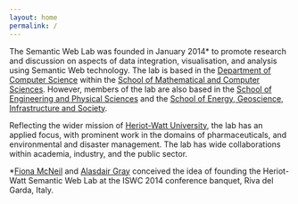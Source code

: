 ```yaml
---
layout: home
permalink: /
---
```


The Semantic Web Lab was founded in January 2014\* to promote research and discussion on aspects of data integration, visualisation, and analysis using Semantic Web technology. The lab is based in the [Department of Computer Science](http://www.macs.hw.ac.uk/cs/) within the [School of Mathematical and Computer Sciences](http://www.macs.hw.ac.uk/). However, members of the lab are also based in the [School of Engineering and Physical Sciences](https://www.hw.ac.uk/schools/engineering-physical-sciences/) and the [School of Energy, Geoscience, Infrastructure and Society](https://www.hw.ac.uk/schools/energy-geoscience-infrastructure-society/).

Reflecting the wider mission of [Heriot-Watt University](http://www.hw.ac.uk), the lab has an applied focus, with prominent work in the domains of pharmaceuticals, and environmental and disaster management. The lab has wide collaborations within academia, industry, and the public sector.

\*[Fiona McNeil](http://www.macs.hw.ac.uk/~fm206/) and [Alasdair Gray](http://www.macs.hw.ac.uk/~ajg33/) conceived the idea of founding the Heriot-Watt Semantic Web Lab at the ISWC 2014 conference banquet, Riva del Garda, Italy.